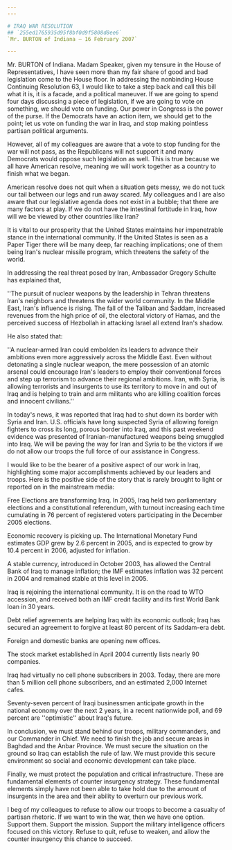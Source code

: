 ```yaml
---
---

# IRAQ WAR RESOLUTION
## `255ed1765935d95f8bf0d9f5808d8ee6`
`Mr. BURTON of Indiana — 16 February 2007`

---
```



Mr. BURTON of Indiana. Madam Speaker, given my tensure in the House 
of Representatives, I have seen more than my fair share of good and bad 
legislation come to the House floor. In addressing the nonbinding House 
Continuing Resolution 63, I would like to take a step back and call 
this bill what it is, it is a facade, and a political maneuver. If we 
are going to spend four days discussing a piece of legislation, if we 
are going to vote on something, we should vote on funding. Our power in 
Congress is the power of the purse. If the Democrats have an action 
item, we should get to the point; let us vote on funding the war in 
Iraq, and stop making pointless partisan political arguments.

However, all of my colleagues are aware that a vote to stop funding 
for the war will not pass, as the Republicans will not support it and 
many Democrats would oppose such legislation as well. This is true 
because we all have American resolve, meaning we will work together as 
a country to finish what we began.

American resolve does not quit when a situation gets messy, we do not 
tuck our tail between our legs and run away scared. My colleagues and I 
are also aware that our legislative agenda does not exist in a bubble; 
that there are many factors at play. If we do not have the intestinal 
fortitude in Iraq, how will we be viewed by other countries like Iran?

It is vital to our prosperity that the United States maintains her 
impenetrable stance in the international community. If the United 
States is seen as a Paper Tiger there will be many deep, far reaching 
implications; one of them being Iran's nuclear missile program, which 
threatens the safety of the world.

In addressing the real threat posed by Iran, Ambassador Gregory 
Schulte has explained that,

''The pursuit of nuclear weapons by the leadership in Tehran 
threatens Iran's neighbors and threatens the wider world community. In 
the Middle East, Iran's influence is rising. The fall of the Taliban 
and Saddam, increased revenues from the high price of oil, the 
electoral victory of Hamas, and the perceived success of Hezbollah in 
attacking Israel all extend Iran's shadow.

He also stated that:

''A nuclear-armed Iran could embolden its leaders to advance their 
ambitions even more aggressively across the Middle East. Even without 
detonating a single nuclear weapon, the mere possession of an atomic 
arsenal could encourage Iran's leaders to employ their conventional 
forces and step up terrorism to advance their regional ambitions. Iran, 
with Syria, is allowing terrorists and insurgents to use its territory 
to move in and out of Iraq and is helping to train and arm militants 
who are killing coalition forces and innocent civilians.''

In today's news, it was reported that Iraq had to shut down its 
border with Syria and Iran. U.S. officials have long suspected Syria of 
allowing foreign fighters to cross its long, porous border into Iraq, 
and this past weekend evidence was presented of Iranian-manufactured 
weapons being smuggled into Iraq. We will be paving the way for Iran 
and Syria to be the victors if we do not allow our troops the full 
force of our assistance in Congress.

I would like to be the bearer of a positive aspect of our work in 
Iraq, highlighting some major accomplishments achieved by our leaders 
and troops. Here is the positive side of the story that is rarely 
brought to light or reported on in the mainstream media:

Free Elections are transforming Iraq. In 2005, Iraq held two 
parliamentary elections and a constitutional referendum, with turnout 
increasing each time cumulating in 76 percent of registered voters 
participating in the December 2005 elections.

Economic recovery is picking up. The International Monetary Fund 
estimates GDP grew by 2.6 percent in 2005, and is expected to grow by 
10.4 percent in 2006, adjusted for inflation.

A stable currency, introduced in October 2003, has allowed the 
Central Bank of Iraq to manage inflation; the IMF estimates inflation 
was 32 percent in 2004 and remained stable at this level in 2005.

Iraq is rejoining the international community. It is on the road to 
WTO accession, and received both an IMF credit facility and its first 
World Bank loan in 30 years.

Debt relief agreements are helping Iraq with its economic outlook; 
Iraq has secured an agreement to forgive at least 80 percent of its 
Saddam-era debt.

Foreign and domestic banks are opening new offices.

The stock market established in April 2004 currently lists nearly 90 
companies.

Iraq had virtually no cell phone subscribers in 2003. Today, there 
are more than 5 million cell phone subscribers, and an estimated 2,000 
Internet cafes.

Seventy-seven percent of Iraqi businessmen anticipate growth in the 
national economy over the next 2 years, in a recent nationwide poll, 
and 69 percent are ''optimistic'' about Iraq's future.

In conclusion, we must stand behind our troops, military commanders, 
and our Commander in Chief. We need to finish the job and secure areas 
in Baghdad and the Anbar Province. We must secure the situation on the 
ground so Iraq can establish the rule of law. We must provide this 
secure environment so social and economic development can take place.

Finally, we must protect the population and critical infrastructure. 
These are fundamental elements of counter insurgency strategy. These 
fundamental elements simply have not been able to take hold due to the 
amount of insurgents in the area and their ability to overturn our 
previous work.

I beg of my colleagues to refuse to allow our troops to become a 
casualty of partisan rhetoric. If we want to win the war, then we have 
one option. Support them. Support the mission. Support the military 
intelligence officers focused on this victory. Refuse to quit, refuse 
to weaken, and allow the counter insurgency this chance to succeed.